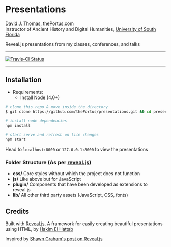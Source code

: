 # Presentations

[David J. Thomas](mailto:dave.a.base@gmail.com), [thePortus.com](http://thePortus.com)<br>
Instructor of Ancient History and Digital Humanities, [University of South Florida](https://github.com/usf-portal)

Reveal.js presentations from my classes, conferences, and talks

---

[![Travis-CI Status](https://travis-ci.org/thePortus/presentations.svg?branch=master)](https://travis-ci.org/thePortus/presentations)

---

## Installation

* Requirements:
    - Install [Node](http://nodejs.org/) (4.0+)

```sh
# clone this repo & move inside the directory
$ git clone https://github.com/thePortus/presentations.git && cd presentations

# install node dependencies
npm install

# start serve and refresh on file changes
npm start
 ```

Head to `localhost:8000` or `127.0.0.1:8000` to view the presentations


### Folder Structure (As per [reveal.js](https://github.com/hakimel/reveal.js))
- **css/** Core styles without which the project does not function
- **js/** Like above but for JavaScript
- **plugin/** Components that have been developed as extensions to reveal.js
- **lib/** All other third party assets (JavaScript, CSS, fonts)

## Credits
Built with [Reveal.js](http://revealjs.com/), A framework for easily creating beautiful presentations using HTML, by [Hakim El Hattab](http://hakim.se)

Inspired by [Shawn Graham's post on Reveal.js](https://electricarchaeology.ca/2016/05/31/a-quick-note-on-using-reveal-js/)
